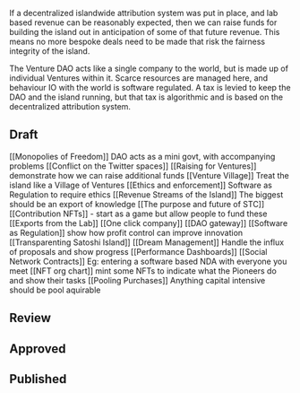 If a decentralized islandwide attribution system was put in place, and lab based revenue can be reasonably expected, then we can raise funds for building the island out in anticipation of some of that future revenue.  This means no more bespoke deals need to be made that risk the fairness integrity of the island.

The Venture DAO acts like a single company to the world, but is made up of individual Ventures within it.  Scarce resources are managed here, and behaviour IO with the world is software regulated.  A tax is levied to keep the DAO and the island running, but that tax is algorithmic and is based on the decentralized attribution system.

## Draft
[[Monopolies of Freedom]] DAO acts as a mini govt, with accompanying problems
[[Conflict on the Twitter spaces]]
[[Raising for Ventures]] demonstrate how we can raise additional funds
[[Venture Village]] Treat the island like a Village of Ventures
[[Ethics and enforcement]] Software as Regulation to require ethics
[[Revenue Streams of the Island]] The biggest should be an export of knowledge
[[The purpose and future of STC]]
[[Contribution NFTs]] - start as a game but allow people to fund these
[[Exports from the Lab]]
[[One click company]]
[[DAO gateway]]
[[Software as Regulation]] show how profit control can improve innovation
[[Transparenting Satoshi Island]]
[[Dream Management]] Handle the influx of proposals and show progress
[[Performance Dashboards]]
[[Social Network Contracts]] Eg: entering a software based NDA with everyone you meet
[[NFT org chart]] mint some NFTs to indicate what the Pioneers do and show their tasks
[[Pooling Purchases]] Anything capital intensive should be pool aquirable

## Review


## Approved


## Published
